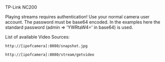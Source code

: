 TP-Link NC200

Playing streams requires authentication! Use your normal camera user account. The password must be base64 encoded. In the examples here the standard password (admin => 'YWRtaW4=' in base64) is used.

List of available Video Sources: 

    http://[ipofcamera]:8080/snapshot.jpg
    
    http://[ipofcamera]:8080/stream/getvideo
